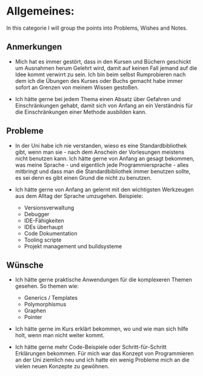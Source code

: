 # Allgemeines:

In this categorie I will group the points into Problems, Wishes and Notes.

## Anmerkungen

*   Mich hat es immer gestört, dass in den Kursen und Büchern geschickt um   Ausnahmen herum Gelehrt wird, damit auf keinen Fall
   jemand auf die Idee kommt verwirrt zu sein. Ich bin beim selbst Rumprobieren nach dem ich die Übungen des Kurses oder Buchs gemacht habe immer sofort an
   Grenzen von meinem Wissen gestoßen.

*   Ich hätte gerne bei jedem Thema einen Absatz über Gefahren und Einschränkungen gehabt, damit sich von Anfang an ein Verständnis für die Einschränkungen
      einer Methode ausbilden kann.

## Probleme

*   In der Uni habe ich nie verstanden, wieso es eine Standardbibliothek gibt, wenn man sie - nach dem Anschein der Vorlesungen meistens nicht benutzen kann.
   Ich hätte gerne von Anfang an gesagt  bekommen, was meine Sprache - und eigentlich jede Programmiersprache - alles mitbringt und dass man die
   Standardbibliothek immer benutzen sollte, es sei denn es gibt einen Grund die nicht zu benutzen.

*   Ich hätte gerne von Anfang an gelernt mit den wichtigsten Werkzeugen aus dem Alltag der Sprache umzugehen.  Beispiele:

    *   Versionsverwaltung
    *   Debugger
    *   IDE-Fähigkeiten
    *   IDEs überhaupt
    *   Code Dokumentation
    *   Tooling scripte
    *   Projekt management und buildsysteme

## Wünsche

*   Ich hätte gerne praktische Anwendungen für die komplexeren Themen gesehen. So themen wie:
    *   Generics / Templates
    *   Polymorphismus
    *   Graphen
    *   Pointer

*   Ich hätte gerne im Kurs erklärt bekommen, wo und wie man sich hilfe holt, wenn man nicht weiter kommt.

*   Ich hätte gerne mehr Code-Beispiele oder Schritt-für-Schritt Erklärungen bekommen. Für mich war
   das Konzept von Programmieren an der Uni ziemlich neu und ich hatte ein wenig Probleme mich an die vielen neuen Konzepte zu gewöhnen.
